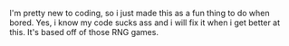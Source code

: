 I'm pretty new to coding, so i just made this as a fun thing to do when bored. Yes, i know my code sucks ass and i will fix it when i get better at this. It's based off of those RNG games. 

